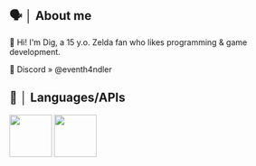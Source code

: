 ## 🗣️ │ About me
👋 Hi! I'm Dig, a 15 y.o. Zelda fan who likes programming & game development.

💎 Discord » @eventh4ndler
## 📢 │ Languages/APIs
<img src="https://github.com/user-attachments/assets/86a32bef-b15c-45e8-b131-dd6f38161979" width="75" height="75" />
<img src="https://github.com/user-attachments/assets/77732d9d-c6fd-4c47-b3ec-c73e5f334994" width="75" height="75" />
